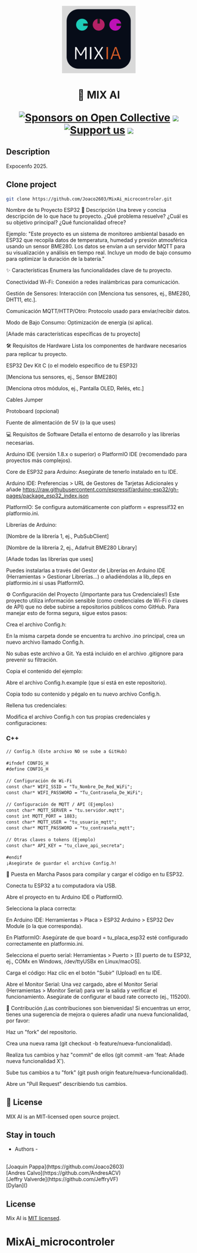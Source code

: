 <p align="center">
  <a target="blank"><img src="./assets/image.png" width="200" alt="Mix Ai Logo" /></a>
</p>

  <h1 align="center">🚀 MIX AI</p>
    <p align="center">
<a href="https://opencollective.com/nest#sponsor" target="_blank"><img src="https://opencollective.com/nest/sponsors/badge.svg" alt="Sponsors on Open Collective" /></a>
  <a href="https://paypal.me/kamilmysliwiec" target="_blank"><img src="https://img.shields.io/badge/Donate-PayPal-ff3f59.svg"/></a>
    <a href="https://opencollective.com/nest#sponsor"  target="_blank"><img src="https://img.shields.io/badge/Support%20us-Open%20Collective-41B883.svg" alt="Support us"></a>
  <a href="https://twitter.com/nestframework" target="_blank"><img src="https://img.shields.io/twitter/follow/nestframework.svg?style=social&label=Follow"></a>
</p>


## Description

Expocenfo 2025.


## Clone project

```bash
git clone https://github.com/Joaco2603/MixAi_microcontroler.git

```

Nombre de tu Proyecto ESP32
📄 Descripción
Una breve y concisa descripción de lo que hace tu proyecto.
¿Qué problema resuelve? ¿Cuál es su objetivo principal? ¿Qué funcionalidad ofrece?

Ejemplo:
"Este proyecto es un sistema de monitoreo ambiental basado en ESP32 que recopila datos de temperatura, humedad y presión atmosférica usando un sensor BME280. Los datos se envían a un servidor MQTT para su visualización y análisis en tiempo real. Incluye un modo de bajo consumo para optimizar la duración de la batería."

✨ Características
Enumera las funcionalidades clave de tu proyecto.

Conectividad Wi-Fi: Conexión a redes inalámbricas para comunicación.

Gestión de Sensores: Interacción con [Menciona tus sensores, ej., BME280, DHT11, etc.].

Comunicación MQTT/HTTP/Otro: Protocolo usado para enviar/recibir datos.

Modo de Bajo Consumo: Optimización de energía (si aplica).

[Añade más características específicas de tu proyecto]

🛠️ Requisitos de Hardware
Lista los componentes de hardware necesarios para replicar tu proyecto.

ESP32 Dev Kit C (o el modelo específico de tu ESP32)

[Menciona tus sensores, ej., Sensor BME280]

[Menciona otros módulos, ej., Pantalla OLED, Relés, etc.]

Cables Jumper

Protoboard (opcional)

Fuente de alimentación de 5V (o la que uses)

💻 Requisitos de Software
Detalla el entorno de desarrollo y las librerías necesarias.

Arduino IDE (versión 1.8.x o superior) o PlatformIO IDE (recomendado para proyectos más complejos).

Core de ESP32 para Arduino: Asegúrate de tenerlo instalado en tu IDE.

Arduino IDE: Preferencias > URL de Gestores de Tarjetas Adicionales y añade https://raw.githubusercontent.com/espressif/arduino-esp32/gh-pages/package_esp32_index.json

PlatformIO: Se configura automáticamente con platform = espressif32 en platformio.ini.

Librerías de Arduino:

[Nombre de la librería 1, ej., PubSubClient]

[Nombre de la librería 2, ej., Adafruit BME280 Library]

[Añade todas las librerías que uses]

Puedes instalarlas a través del Gestor de Librerías en Arduino IDE (Herramientas > Gestionar Librerías...) o añadiéndolas a lib_deps en platformio.ini si usas PlatformIO.

⚙️ Configuración del Proyecto (¡Importante para tus Credenciales!)
Este proyecto utiliza información sensible (como credenciales de Wi-Fi o claves de API) que no debe subirse a repositorios públicos como GitHub. Para manejar esto de forma segura, sigue estos pasos:

Crea el archivo Config.h:

En la misma carpeta donde se encuentra tu archivo .ino principal, crea un nuevo archivo llamado Config.h.

No subas este archivo a Git. Ya está incluido en el archivo .gitignore para prevenir su filtración.

Copia el contenido del ejemplo:

Abre el archivo Config.h.example (que sí está en este repositorio).

Copia todo su contenido y pégalo en tu nuevo archivo Config.h.

Rellena tus credenciales:

Modifica el archivo Config.h con tus propias credenciales y configuraciones:

### C++
```
// Config.h (Este archivo NO se sube a GitHub)

#ifndef CONFIG_H
#define CONFIG_H

// Configuración de Wi-Fi
const char* WIFI_SSID = "Tu_Nombre_De_Red_WiFi";
const char* WIFI_PASSWORD = "Tu_Contraseña_De_WiFi";

// Configuración de MQTT / API (Ejemplos)
const char* MQTT_SERVER = "tu.servidor.mqtt";
const int MQTT_PORT = 1883;
const char* MQTT_USER = "tu_usuario_mqtt";
const char* MQTT_PASSWORD = "tu_contraseña_mqtt";

// Otras claves o tokens (Ejemplo)
const char* API_KEY = "tu_clave_api_secreta";

#endif
¡Asegúrate de guardar el archivo Config.h!
```

🚀 Puesta en Marcha
Pasos para compilar y cargar el código en tu ESP32.

Conecta tu ESP32 a tu computadora vía USB.

Abre el proyecto en tu Arduino IDE o PlatformIO.

Selecciona la placa correcta:

En Arduino IDE: Herramientas > Placa > ESP32 Arduino > ESP32 Dev Module (o la que corresponda).

En PlatformIO: Asegúrate de que board = tu_placa_esp32 esté configurado correctamente en platformio.ini.

Selecciona el puerto serial: Herramientas > Puerto > [El puerto de tu ESP32, ej., COMx en Windows, /dev/ttyUSBx en Linux/macOS].

Carga el código: Haz clic en el botón "Subir" (Upload) en tu IDE.

Abre el Monitor Serial: Una vez cargado, abre el Monitor Serial (Herramientas > Monitor Serial) para ver la salida y verificar el funcionamiento. Asegúrate de configurar el baud rate correcto (ej., 115200).

🤝 Contribución
¡Las contribuciones son bienvenidas! Si encuentras un error, tienes una sugerencia de mejora o quieres añadir una nueva funcionalidad, por favor:

Haz un "fork" del repositorio.

Crea una nueva rama (git checkout -b feature/nueva-funcionalidad).

Realiza tus cambios y haz "commit" de ellos (git commit -am 'feat: Añade nueva funcionalidad X').

Sube tus cambios a tu "fork" (git push origin feature/nueva-funcionalidad).

Abre un "Pull Request" describiendo tus cambios.


## 📜 License

MIX AI is an MIT-licensed open source project.

## Stay in touch

- Authors -
<br/> 
[Joaquin Pappa](https://github.com/Joaco2603)
<br/>
[Andres Calvo](https://github.com/AndresACV)
<br/>
[Jeffry Valverde](https://github.com/JeffryVF)
<br/>
[Dylan]()

<!-- - Website - [https://nestjs.com](https://nestjs.com/) -->
<!-- - Twitter - [@nestframework](https://twitter.com/nestframework) -->

## License

Mix AI is [MIT licensed](LICENSE).
# MixAi_microcontroler
